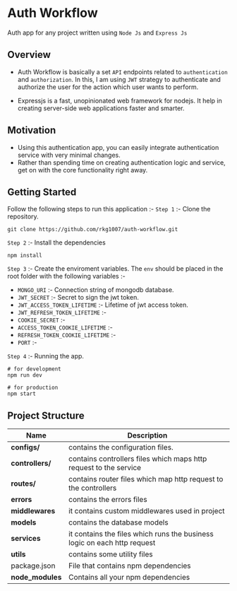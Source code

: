 # Auth Workflow

Auth app for any project written using `Node Js` and `Express Js`

## Overview

 - Auth Workflow is basically a set `API` endpoints related to `authentication` and `authorization`. In this, I am using `JWT` strategy to authenticate and authorize the user for the action which user wants to perform.

 - Expressjs is a fast, unopinionated web framework for nodejs. It help in creating server-side web applications faster and smarter.
 
 ## Motivation
 
 - Using this authentication app, you can easily integrate authentication service with very minimal changes.
 - Rather than spending time on creating authentication logic and service, get on with the core functionality right away.

## Getting Started
Follow the following steps to run this application :-
`Step 1` :- Clone the repository.

    git clone https://github.com/rkg1007/auth-workflow.git


`Step 2` :- Install the dependencies

    npm install

`Step 3` :- Create the enviroment variables. The `env` should be placed in the root folder with the following variables :-

 - `MONGO_URI` :- Connection string of mongodb database.
 - `JWT_SECRET` :- Secret to sign the jwt token.
 - `JWT_ACCESS_TOKEN_LIFETIME` :- Lifetime of jwt access token.
 - `JWT_REFRESH_TOKEN_LIFETIME` :-
 - `COOKIE_SECRET` :-
 - `ACCESS_TOKEN_COOKIE_LIFETIME` :-
 - `REFRESH_TOKEN_COOKIE_LIFETIME` :-
 - `PORT` :-

`Step 4` :- Running the app.

	# for development
    npm run dev
	
	# for production
	npm start


## Project Structure

| Name | Description |
| ------------------------ | --------------------------------------------------------------------------------------------- |
| **configs/**                         | contains the configuration files. |
| **controllers/**                | contains controllers files which maps http request to the service  |
| **routes/**               | contains router files which map http request to the controllers|
| **errors**               |  contains the errors files |
| **middlewares**             |  it contains custom middlewares used in project |
| **models**               | contains the database models |
| **services**               | it contains the files which runs the business logic on each http request |
| **utils**        | contains some utility files                                                               |
| package.json             | File that contains npm dependencies          |
| **node_modules**         | Contains all your npm dependencies                                                       |     

